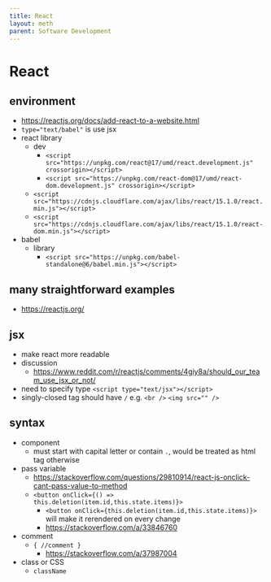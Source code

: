 ```yaml
---
title: React
layout: meth
parent: Software Development
---
```

# React

## environment
- https://reactjs.org/docs/add-react-to-a-website.html
- `type="text/babel"` is use jsx
- react library
	- dev
		- `<script src="https://unpkg.com/react@17/umd/react.development.js" crossorigin></script>`
		- `<script src="https://unpkg.com/react-dom@17/umd/react-dom.development.js" crossorigin></script>`
	- `<script src="https://cdnjs.cloudflare.com/ajax/libs/react/15.1.0/react.min.js"></script>`
	- `<script src="https://cdnjs.cloudflare.com/ajax/libs/react/15.1.0/react-dom.min.js"></script>`
- babel
	- library
		- `<script src="https://unpkg.com/babel-standalone@6/babel.min.js"></script>`

## many straightforward examples
- https://reactjs.org/

## jsx
- make react more readable
- discussion
	- https://www.reddit.com/r/reactjs/comments/4giy8a/should_our_team_use_jsx_or_not/
- need to specify type `<script type="text/jsx"></script>`
- singly-closed tag should have  `/` e.g.  `<br />` `<img src="" />`

## syntax
- component
	- must start with capital letter or contain `.`, would be treated as html tag otherwise
- pass variable
	- https://stackoverflow.com/questions/29810914/react-js-onclick-cant-pass-value-to-method
	- `<button onClick={() => this.deletion(item.id,this.state.items)}>`
		- `<button onClick={this.deletion(item.id,this.state.items)}>` will make it rerendered on every change
		- https://stackoverflow.com/a/33846760
- comment
	- `{ //comment }`
		- https://stackoverflow.com/a/37987004
- class or CSS
	- `className`
